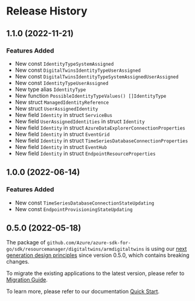 # Release History

## 1.1.0 (2022-11-21)
### Features Added

- New const `IdentityTypeSystemAssigned`
- New const `DigitalTwinsIdentityTypeUserAssigned`
- New const `DigitalTwinsIdentityTypeSystemAssignedUserAssigned`
- New const `IdentityTypeUserAssigned`
- New type alias `IdentityType`
- New function `PossibleIdentityTypeValues() []IdentityType`
- New struct `ManagedIdentityReference`
- New struct `UserAssignedIdentity`
- New field `Identity` in struct `ServiceBus`
- New field `UserAssignedIdentities` in struct `Identity`
- New field `Identity` in struct `AzureDataExplorerConnectionProperties`
- New field `Identity` in struct `EventGrid`
- New field `Identity` in struct `TimeSeriesDatabaseConnectionProperties`
- New field `Identity` in struct `EventHub`
- New field `Identity` in struct `EndpointResourceProperties`


## 1.0.0 (2022-06-14)
### Features Added

- New const `TimeSeriesDatabaseConnectionStateUpdating`
- New const `EndpointProvisioningStateUpdating`


## 0.5.0 (2022-05-18)

The package of `github.com/Azure/azure-sdk-for-go/sdk/resourcemanager/digitaltwins/armdigitaltwins` is using our [next generation design principles](https://azure.github.io/azure-sdk/general_introduction.html) since version 0.5.0, which contains breaking changes.

To migrate the existing applications to the latest version, please refer to [Migration Guide](https://aka.ms/azsdk/go/mgmt/migration).

To learn more, please refer to our documentation [Quick Start](https://aka.ms/azsdk/go/mgmt).